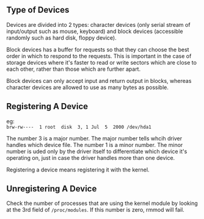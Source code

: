 ## Type of Devices ## 

Devices are divided into 2 types: character devices (only serial stream of input/output such as mouse, keyboard) and block devices (accessible randomly such as hard disk, floppy device). 

Block devices has a buffer for requests so that they can choose the best order in which to respond to the requests. This is important in the case of storage devices where it's faster to read or write sectors which are close to each other, rather than those which are further apart. 

Block devices can only accept input and return output in blocks, whereas character devices are allowed to use as many bytes as possible. 

## Registering A Device ##   
eg:   
``` brw-rw----  1 root  disk  3, 1 Jul  5  2000 /dev/hda1 ```    
   
The number 3 is a major number. The major number tells whcih driver handles which device file. The number 1 is a minor number. The minor number is uded only by the driver itself to differentiate which device it's operating on, just in case the driver handles more than one device.    

Registering a device means registering it with the kernel.    

## Unregistering A Device ## 

Check the number of processes that are using the kernel module by looking at the 3rd field of ``` /proc/modules ```. If this number is zero, rmmod will fail. 
